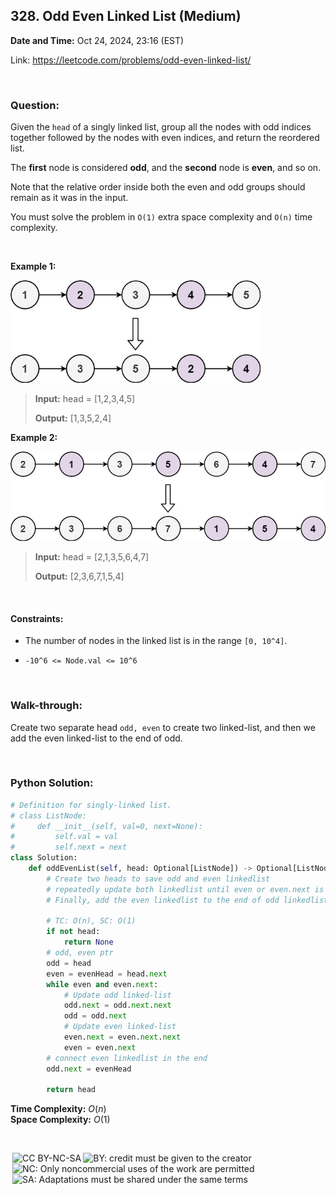 ## 328. Odd Even Linked List (Medium)
**Date and Time:** Oct 24, 2024, 23:16 (EST)

Link: https://leetcode.com/problems/odd-even-linked-list/

<br>

### Question:
Given the `head` of a singly linked list, group all the nodes with odd indices together followed by the nodes with even indices, and return the reordered list.

The **first** node is considered **odd**, and the **second** node is **even**, and so on.

Note that the relative order inside both the even and odd groups should remain as it was in the input.

You must solve the problem in `O(1)` extra space complexity and `O(n)` time complexity.

<br>

**Example 1:**

<img src="../images/328_1.jpg" width=400>

> **Input:** head = [1,2,3,4,5]
> 
> **Output:** [1,3,5,2,4]

**Example 2:**

<img src="../images/328_2.jpg" width=600>

> **Input:** head = [2,1,3,5,6,4,7]
> 
> **Output:** [2,3,6,7,1,5,4]

<br>

#### Constraints:
* The number of nodes in the linked list is in the range `[0, 10^4]`.

* `-10^6 <= Node.val <= 10^6`

<br>

### Walk-through: 
Create two separate head `odd, even` to create two linked-list, and then we add the even linked-list to the end of odd.

<br>

### Python Solution:
```python
# Definition for singly-linked list.
# class ListNode:
#     def __init__(self, val=0, next=None):
#         self.val = val
#         self.next = next
class Solution:
    def oddEvenList(self, head: Optional[ListNode]) -> Optional[ListNode]:
        # Create two heads to save odd and even linkedlist
        # repeatedly update both linkedlist until even or even.next is none
        # Finally, add the even linkedlist to the end of odd linkedlist

        # TC: O(n), SC: O(1)
        if not head:
            return None
        # odd, even ptr
        odd = head
        even = evenHead = head.next
        while even and even.next:
            # Update odd linked-list
            odd.next = odd.next.next
            odd = odd.next
            # Update even linked-list
            even.next = even.next.next
            even = even.next
        # connect even linkedlist in the end
        odd.next = evenHead

        return head
```
**Time Complexity:** $O(n)$ <br>
**Space Complexity:** $O(1)$

<br>

<img style="height:22px!important;margin-left:3px;vertical-align:text-bottom;" src="https://mirrors.creativecommons.org/presskit/icons/cc.svg?ref=chooser-v1" alt="CC BY-NC-SA" title="CC BY-NC-SA"><img style="height:22px!important;margin-left:3px;vertical-align:text-bottom;" src="https://mirrors.creativecommons.org/presskit/icons/by.svg?ref=chooser-v1" alt="BY: credit must be given to the creator" title="BY: credit must be given to the creator"><img style="height:22px!important;margin-left:3px;vertical-align:text-bottom;" src="https://mirrors.creativecommons.org/presskit/icons/nc.svg?ref=chooser-v1" alt="NC: Only noncommercial uses of the work are permitted" title="NC: Only noncommercial uses of the work are permitted"><img style="height:22px!important;margin-left:3px;vertical-align:text-bottom;" src="https://mirrors.creativecommons.org/presskit/icons/sa.svg?ref=chooser-v1" alt="SA: Adaptations must be shared under the same terms" title="SA: Adaptations must be shared under the same terms">